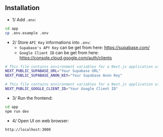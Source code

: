 ## Installation

- 1/ Add `.env`:
```bash
cd app
cp .env.example .env
```

- 2/ Store `API Key` informations into `.env`:
  - `Supabase's APY Key` can be get from here: https://supabase.com/
  - `Google Client ID` can be get from here: https://console.cloud.google.com/auth/clients 
```bash
# This file contains environment variables for a Next.js application using Supabase. (https://supabase.com/)
NEXT_PUBLIC_SUPABASE_URL="Your Supabase URL"
NEXT_PUBLIC_SUPABASE_ANON_KEY="Your Supabase Anon Key"

# This file contains environment variables for a Next.js application using Google OAuth. (https://developers.google.com/identity/protocols/oauth2)
NEXT_PUBLIC_GOOGLE_CLIENT_ID="Your Google Client ID"
```


- 3/ Run the frontend:
```bash
cd app
npm run dev
```

- 4/ Open UI on web browser:
```bash
http://localhost:3000
```